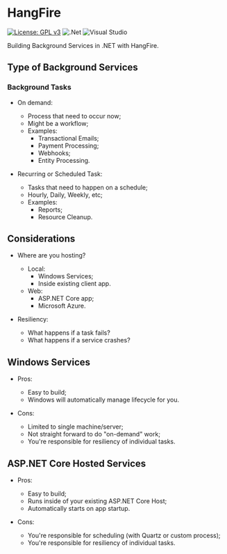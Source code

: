 # HangFire

[![License: GPL v3](https://img.shields.io/badge/License-GPLv3-blue.svg)](https://www.gnu.org/licenses/gpl-3.0) ![.Net](https://img.shields.io/badge/.NET-5C2D91?logo=.net&logoColor=white) ![Visual Studio](https://img.shields.io/badge/Visual%20Studio-5C2D91.svg?logo=visual-studio&logoColor=white)

Building Background Services in .NET with HangFire.

## Type of Background Services

### Background Tasks

- On demand:
    - Process that need to occur now;
    - Might be a workflow;
    - Examples:
        - Transactional Emails;
        - Payment Processing;
        - Webhooks;
        - Entity Processing.

- Recurring or Scheduled Task:
    - Tasks that need to happen on a schedule;
    - Hourly, Daily, Weekly, etc;
    - Examples:
        - Reports;
        - Resource Cleanup.

## Considerations

- Where are you hosting?
    - Local:
        - Windows Services;
        - Inside existing client app.
    - Web:
        - ASP.NET Core app;
        - Microsoft Azure.

- Resiliency:
    - What happens if a task fails?
    - What happens if a service crashes?

## Windows Services

- Pros:
    - Easy to build;
    - Windows will automatically manage lifecycle for you.

- Cons:
    - Limited to single machine/server;
    - Not straight forward to do "on-demand" work;
    - You're responsible for resiliency of individual tasks.

## ASP.NET Core Hosted Services

- Pros:
    - Easy to build;
    - Runs inside of your existing ASP.NET Core Host;
    - Automatically starts on app startup.

- Cons:
    - You're responsible for scheduling (with Quartz or custom process);
    - You're responsible for resiliency of individual tasks.
